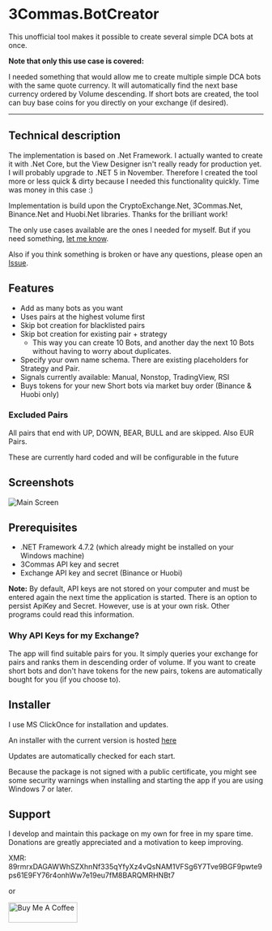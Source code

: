# 3Commas.BotCreator

This unofficial tool makes it possible to create several simple DCA bots at once.

**Note that only this use case is covered:**

I needed something that would allow me to create multiple simple DCA bots with the same quote currency. It will automatically find the next base currency ordered by Volume descending.
If short bots are created, the tool can buy base coins for you directly on your exchange (if desired).



---

## Technical description

The implementation is based on .Net Framework. I actually wanted to create it with .Net Core, but the View Designer isn't really ready for production yet. I will probably upgrade to .NET 5 in November.
Therefore I created the tool more or less quick & dirty because I needed this functionality quickly. Time was money in this case :)

Implementation is build upon the CryptoExchange.Net, 3Commas.Net, Binance.Net and Huobi.Net libraries. Thanks for the brilliant work!

The only use cases available are the ones I needed for myself. But if you need something, [let me know](https://github.com/MarcDrexler/3Commas.BotCreator/issues).

Also if you think something is broken or have any questions, please open an [Issue](https://github.com/MarcDrexler/3Commas.BotCreator/issues).

## Features

- Add as many bots as you want
- Uses pairs at the highest volume first
- Skip bot creation for blacklisted pairs
- Skip bot creation for existing pair + strategy
    - This way you can create 10 Bots, and another day the next 10 Bots without having to worry about duplicates.
- Specify your own name schema. There are existing placeholders for Strategy and Pair.
- Signals currently available: Manual, Nonstop, TradingView, RSI
- Buys tokens for your new Short bots via market buy order (Binance & Huobi only)

### Excluded Pairs

All pairs that end with UP, DOWN, BEAR, BULL and are skipped.
Also EUR Pairs.

These are currently hard coded and will be configurable in the future

## Screenshots

![Main Screen](https://github.com/MarcDrexler/3Commas.BotCreator/blob/master/screenshots/Mainscreen.png)

## Prerequisites

- .NET Framework 4.7.2 (which already might be installed on your Windows machine)
- 3Commas API key and secret
- Exchange API key and secret (Binance or Huobi)

**Note:** By default, API keys are not stored on your computer and must be entered again the next time the application is started. 
There is an option to persist ApiKey and Secret. However, use is at your own risk. Other programs could read this information.

### Why API Keys for my Exchange?

The app will find suitable pairs for you. It simply queries your exchange for pairs and ranks them in descending order of volume.
If you want to create short bots and don't have tokens for the new pairs, tokens are automatically bought for you (if you choose to).

## Installer

I use MS ClickOnce for installation and updates.

An installer with the current version is hosted [here](https://marcdrexler.blob.core.windows.net/botcreator/BotCreator.application)

Updates are automatically checked for each start.

Because the package is not signed with a public certificate, you might see some security warnings when installing and starting the app if you are using Windows 7 or later.

## Support

I develop and maintain this package on my own for free in my spare time.
Donations are greatly appreciated and a motivation to keep improving.

XMR: 89rmrxDAGAWWhSZXhnNf335qYfyXz4vQsNAM1VFSg6Y7Tve9BGF9pwte9ps61E9FY76r4onhWw7e19eu7fM8BARQMRHNBt7

or

<a href="https://www.buymeacoffee.com/marcdrexler" target="_blank"><img width="136" height="40" src="https://cdn.buymeacoffee.com/buttons/v2/default-orange.png" alt="Buy Me A Coffee" style="height: 40px !important;width: 136px !important;" ></a>



